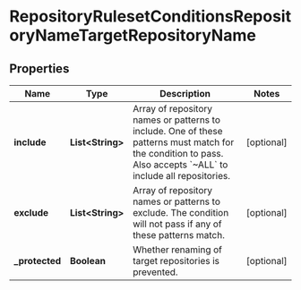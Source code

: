

# RepositoryRulesetConditionsRepositoryNameTargetRepositoryName


## Properties

| Name | Type | Description | Notes |
|------------ | ------------- | ------------- | -------------|
|**include** | **List&lt;String&gt;** | Array of repository names or patterns to include. One of these patterns must match for the condition to pass. Also accepts &#x60;~ALL&#x60; to include all repositories. |  [optional] |
|**exclude** | **List&lt;String&gt;** | Array of repository names or patterns to exclude. The condition will not pass if any of these patterns match. |  [optional] |
|**_protected** | **Boolean** | Whether renaming of target repositories is prevented. |  [optional] |



